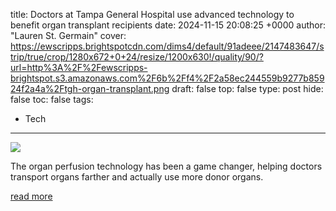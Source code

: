 title: Doctors at Tampa General Hospital use advanced technology to benefit organ transplant recipients
date: 2024-11-15 20:08:25 +0000
author: "Lauren St. Germain"
cover: https://ewscripps.brightspotcdn.com/dims4/default/91adeee/2147483647/strip/true/crop/1280x672+0+24/resize/1200x630!/quality/90/?url=http%3A%2F%2Fewscripps-brightspot.s3.amazonaws.com%2F6b%2Ff4%2F2a58ec244559b9277b85924f2a4a%2Ftgh-organ-transplant.png
draft: false
top: false
type: post
hide: false
toc: false
tags:
  - Tech
---

![](https://ewscripps.brightspotcdn.com/dims4/default/91adeee/2147483647/strip/true/crop/1280x672+0+24/resize/1200x630!/quality/90/?url=http%3A%2F%2Fewscripps-brightspot.s3.amazonaws.com%2F6b%2Ff4%2F2a58ec244559b9277b85924f2a4a%2Ftgh-organ-transplant.png)

The organ perfusion technology has been a game changer, helping doctors transport organs farther and actually use more donor organs.

[read more](https://www.abcactionnews.com/news/anchors-report/doctors-at-tampa-general-hospital-use-advanced-technology-to-benefit-organ-transplant-recipients)

